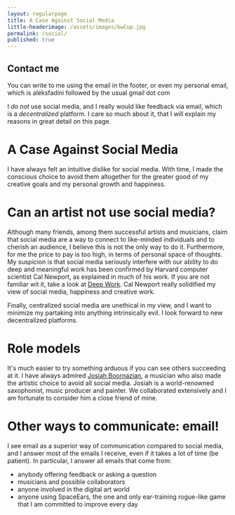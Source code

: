 ```yaml
---
layout: regularpage
title: A Case Against Social Media
little-headerimage: /assets/images/bwCup.jpg
permalink: /social/
published: true
---
```


## Contact me
You can write to me using the email in the footer, or even my personal email, which is aleksfadini followed by the usual gmail dot com

I *do not* use social media, and I really would like feedback via email, which is a *decentralized* platform. I care so much about it, that I will explain my reasons in great detail on this page.

# A Case Against Social Media

I have always felt an intuitive dislike for social media. With time, I made the conscious choice to avoid them altogether for the greater good of my creative goals and my personal growth and happiness.

# Can an artist not use social media?
Although many friends, among them successful artists and musicians, claim that social media are a way to connect to like-minded individuals and to cherish an audience, I believe this is not the only way to do it.
Furthermore, for me the price to pay is too high, in terms of personal space of thoughts.
My suspicion is that social media seriously interfere with our ability to do deep and meaningful work has been confirmed by Harvard computer scientist Cal Newport, as explained in much of his work.
If you are not familiar wit it, take a look at [Deep Work](https://www.calnewport.com/books/deep-work/).
Cal Newport really solidified my view of social media, happiness and creative work.

Finally, centralized social media are unethical in my view, and I want to minimize my partaking into anything intrinsically evil. I look forward to new decentralized platforms.

# Role models
It's much easier to try something arduous if you can see others succeeding at it.
I have always admired [Josiah Boornazian](https://www.josiahboornazian.com), a musician who also made the artistic choice to avoid all social media. Josiah is a world-renowned saxophonist, music producer and painter.
We collaborated extensively and I am fortunate to consider him a close friend of mine.

# Other ways to communicate: email!
I see email as a superior way of communication compared to social media, and I answer most of the emails I receive, even if it takes a lot of time (be patient).
In particular, I answer all emails that come from:
- anybody offering feedback or asking a question
- musicians and possible collaborators
- anyone involved in the digital art world
- anyone using SpaceEars, the one and only ear-training rogue-like game that I am committed to improve every day

